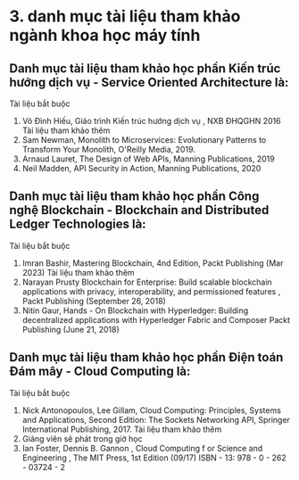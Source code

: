 # 3. danh mục tài liệu tham khảo ngành khoa học máy tính
## Danh mục tài liệu tham khảo học phần Kiến trúc hướng dịch vụ - Service Oriented Architecture là:
Tài liệu bắt buộc
1. Võ Đình Hiếu, Giáo trình Kiến trúc hướng dịch vụ , NXB ĐHQGHN 2016
Tài liệu tham khảo thêm
1. Sam Newman, Monolith to Microservices: Evolutionary Patterns to Transform Your Monolith, O'Reilly Media, 2019.
2. Arnaud Lauret, The Design of Web APIs, Manning Publications, 2019
3. Neil Madden, API Security in Action, Manning Publications, 2020
## Danh mục tài liệu tham khảo học phần Công nghệ Blockchain - Blockchain and Distributed Ledger Technologies là:
Tài liệu bắt buộc
1. Imran Bashir, Mastering Blockchain, 4nd Edition, Packt Publishing (Mar 2023)
Tài liệu tham khảo thêm
1. Narayan Prusty Blockchain for Enterprise: Build scalable blockchain applications with privacy, interoperability, and permissioned features , Packt Publishing (September 26, 2018)
2. Nitin Gaur, Hands - On Blockchain with Hyperledger: Building decentralized applications with Hyperledger Fabric and Composer Packt Publishing (June 21, 2018)
## Danh mục tài liệu tham khảo học phần Điện toán Đám mây - Cloud Computing là:
Tài liệu bắt buộc
1. Nick Antonopoulos, Lee Gillam, Cloud Computing: Principles, Systems and Applications, Second Edition: The Sockets Networking API, Springer International Publishing, 2017.
Tài liệu tham khảo thêm
1. Giảng viên sẽ phát trong giờ học
2. Ian Foster, Dennis B. Gannon , Cloud Computing f or Science and Engineering , The MIT Press, 1st Edition (09/17) ISBN - 13: 978 - 0 - 262 - 03724 - 2
